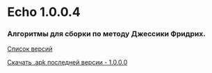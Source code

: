 # Echo 1.0.0.4
### Алгоритмы для сборки по методу Джессики Фридрих.


[Список версий](./VERSION.md)

[Скачать .apk последней версии - 1.0.0.0](./Echo-v1.0.0.0.apk)

<!--![alt tag](fon3.png)-->
